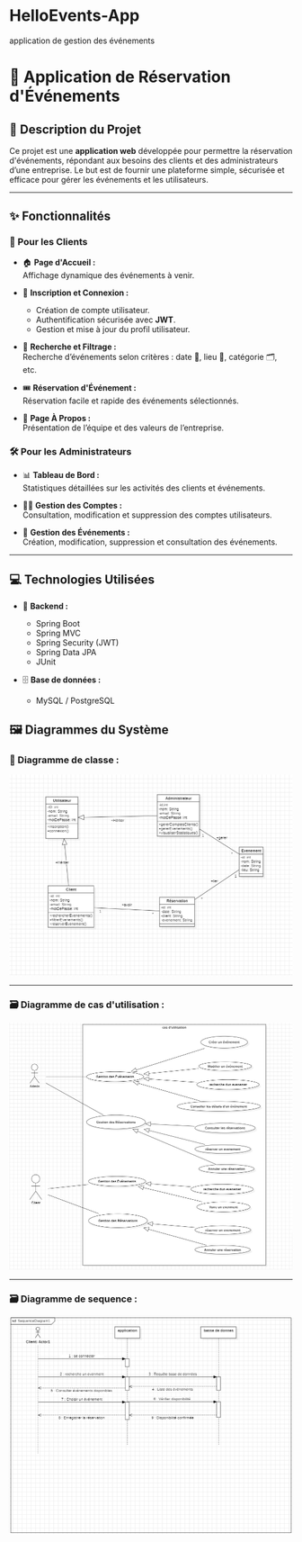 # HelloEvents-App
application de gestion des événements
# 🎉 Application de Réservation d'Événements

## 📖 Description du Projet

Ce projet est une **application web** développée pour permettre la réservation d'événements, répondant aux besoins des clients et des administrateurs d’une entreprise. Le but est de fournir une plateforme simple, sécurisée et efficace pour gérer les événements et les utilisateurs.

---

## ✨ Fonctionnalités

### 👥 Pour les Clients

- 🏠 **Page d'Accueil :**  
  Affichage dynamique des événements à venir.

- 🔐 **Inscription et Connexion :**
    - Création de compte utilisateur.
    - Authentification sécurisée avec **JWT**.
    - Gestion et mise à jour du profil utilisateur.

- 🔎 **Recherche et Filtrage :**  
  Recherche d’événements selon critères : date 📅, lieu 📍, catégorie 🗂️, etc.

- 🎟️ **Réservation d'Événement :**  
  Réservation facile et rapide des événements sélectionnés.

- 💼 **Page À Propos :**  
  Présentation de l’équipe et des valeurs de l’entreprise.

### 🛠️ Pour les Administrateurs

- 📊 **Tableau de Bord :**  
  Statistiques détaillées sur les activités des clients et événements.

- 🧑‍💼 **Gestion des Comptes :**  
  Consultation, modification et suppression des comptes utilisateurs.

- 📅 **Gestion des Événements :**  
  Création, modification, suppression et consultation des événements.

---

## 💻 Technologies Utilisées

- 🌱 **Backend :**
    - Spring Boot
    - Spring MVC
    - Spring Security (JWT)
    - Spring Data JPA
    - JUnit

- 🗄️ **Base de données :**
    - MySQL / PostgreSQL

## 🖼️ Diagrammes du Système

### 📌 Diagramme de classe :

![Diagramme classe](images/diagrame1.png)

---

### 🗃️ Diagramme de cas d'utilisation :

![Diagramme Base de Données](images/diagrame2.png)

---

### 🗃️ Diagramme de sequence :

![Diagramme Base de Données](images/diagrame3.png)



